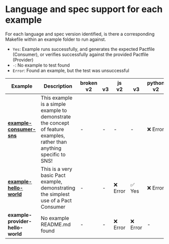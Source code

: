 # Language and spec support for each example

For each language and spec version identified, is there a corresponding Makefile within an example folder to run against.

- `Yes`: Example runs successfully, and generates the expected Pactfile (Consumer), or verifies successfully against the provided Pactfile (Provider)
- `-`: No example to test found
- `Error`: Found an example, but the test was unsuccessful

| Example                                                   | Description                                                                                                            | broken<br/>v2   | <br/>v3   | js<br/>v2   | <br/>v3   | python<br/>v2   | <br/>v3   |
|-----------------------------------------------------------|------------------------------------------------------------------------------------------------------------------------|-----------------|-----------|-------------|-----------|-----------------|-----------|
| **[example-consumer-sns](examples/example-consumer-sns)** | This example is a simple example to demonstrate the concept of feature examples, rather than anything specific to SNS! | -               | -         | -           | -         | ❌ Error         | ✅ Yes     |
| **[example-hello-world](examples/example-hello-world)**   | This is a very basic Pact example, demonstrating the simplest use of a Pact Consumer                                   | -               | -         | ❌ Error     | ✅ Yes     | ❌ Error         | -         |
| **example-provider-hello-world**                          | No example README.md found                                                                                             | -               | -         | ❌ Error     | ❌ Error   | -               | -         |
